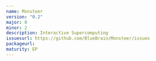 ```yaml
---
name: Monsteer
version: "0.2"
major: 0
minor: 2
description: Interactive Supercomputing
issuesurl: https://github.com/BlueBrain/Monsteer/issues
packageurl: 
maturity: EP
---
```

